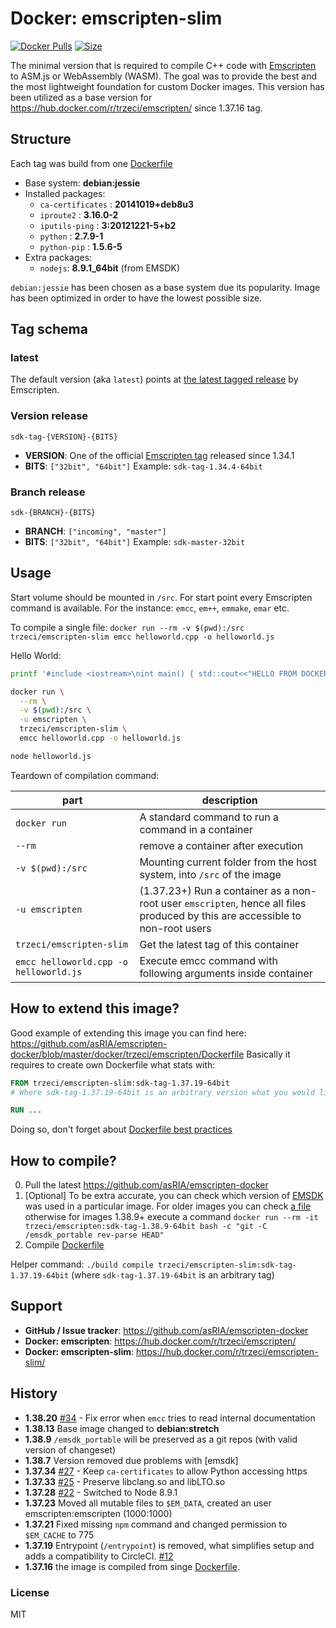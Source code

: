 # Docker: emscripten-slim
[![Docker Pulls](https://img.shields.io/docker/pulls/trzeci/emscripten-slim.svg)](https://store.docker.com/community/images/trzeci/emscripten-slim/) [![Size](https://images.microbadger.com/badges/image/trzeci/emscripten-slim.svg)](https://microbadger.com/images/trzeci/emscripten-slim/)

The minimal version that is required to compile C++ code with [Emscripten](http://emscripten.org) to ASM.js or WebAssembly (WASM). The goal was to provide the best and the most lightweight foundation for custom Docker images. 
This version has been utilized as a base version for https://hub.docker.com/r/trzeci/emscripten/ since 1.37.16 tag.

## Structure
Each tag was build from one [Dockerfile](https://github.com/asRIA/emscripten-docker/blob/master/docker/trzeci/emscripten-slim/Dockerfile)
* Base system: **debian:jessie**
* Installed packages: 
  * `ca-certificates` : **20141019+deb8u3**
  * `iproute2` : **3.16.0-2**
  * `iputils-ping` : **3:20121221-5+b2**
  * `python` : **2.7.9-1**
  * `python-pip` : **1.5.6-5**
* Extra packages:
  * `nodejs`: **8.9.1_64bit** (from EMSDK)

`debian:jessie` has been chosen as a base system due its popularity. Image has been optimized in order to have the lowest possible size.

## Tag schema

### latest
The default version (aka `latest`) points at [the latest tagged release](https://github.com/kripken/emscripten/releases) by Emscripten. 

### Version release
`sdk-tag-{VERSION}-{BITS}`
* **VERSION**: One of the official [Emscripten tag](https://github.com/kripken/emscripten/tags) released since 1.34.1
* **BITS**: `["32bit", "64bit"]`
Example: `sdk-tag-1.34.4-64bit`

### Branch release
`sdk-{BRANCH}-{BITS}`
* **BRANCH**: `["incoming", "master"]`
* **BITS**: `["32bit", "64bit"]`
Example: `sdk-master-32bit`


## Usage
Start volume should be mounted in `/src`. 
For start point every Emscripten command is available. For the instance: `emcc`, `em++`, `emmake`, `emar` etc.

To compile a single file:
`docker run --rm -v $(pwd):/src trzeci/emscripten-slim emcc helloworld.cpp -o helloworld.js`

Hello World:
```bash
printf '#include <iostream>\nint main() { std::cout<<"HELLO FROM DOCKER C++"<<std::endl; return 0; }' > helloworld.cpp

docker run \
  --rm \
  -v $(pwd):/src \
  -u emscripten \
  trzeci/emscripten-slim \
  emcc helloworld.cpp -o helloworld.js

node helloworld.js
```

Teardown of compilation command:

|part|description|
|---|---|
|`docker run`| A standard command to run a command in a container|
|`--rm`|remove a container after execution|
|`-v $(pwd):/src`|Mounting current folder from the host system, into `/src` of the image|
|`-u emscripten`|(1.37.23+) Run a container as a non-root user `emscripten`, hence all files produced by this are accessible to non-root users|
|`trzeci/emscripten-slim`|Get the latest tag of this container|
|`emcc helloworld.cpp -o helloworld.js`|Execute emcc command with following arguments inside container|


## How to extend this image?
Good example of extending this image you can find here: https://github.com/asRIA/emscripten-docker/blob/master/docker/trzeci/emscripten/Dockerfile
Basically it requires to create own Dockerfile what stats with: 
```Dockerfile
FROM trzeci/emscripten-slim:sdk-tag-1.37.19-64bit
# Where sdk-tag-1.37.19-64bit is an arbitrary version what you would like to extend

RUN ...

```
Doing so, don't forget about [Dockerfile best practices](https://docs.docker.com/engine/userguide/eng-image/dockerfile_best-practices/)

## How to compile?
0. Pull the latest https://github.com/asRIA/emscripten-docker
0. [Optional] To be extra accurate, you can check which version of [EMSDK](https://github.com/juj/emsdk) was used in a particular image. For older images you can check [a file](https://github.com/asRIA/emscripten-docker/blob/master/emscripten_to_emsdk_map.md) otherwise for images 1.38.9+ execute a command `docker run --rm -it trzeci/emscripten:sdk-tag-1.38.9-64bit bash -c "git -C /emsdk_portable rev-parse HEAD"`
0. Compile [Dockerfile](https://github.com/asRIA/emscripten-docker/blob/master/docker/trzeci/emscripten-slim/Dockerfile)

Helper command: `./build compile trzeci/emscripten-slim:sdk-tag-1.37.19-64bit` (where `sdk-tag-1.37.19-64bit` is an arbitrary tag)

## Support 
* **GitHub / Issue tracker**: https://github.com/asRIA/emscripten-docker
* **Docker: emscripten**: https://hub.docker.com/r/trzeci/emscripten/
* **Docker: emscripten-slim**: https://hub.docker.com/r/trzeci/emscripten-slim/

## History
* **1.38.20** [#34](https://github.com/asRIA/emscripten-docker/issues/34) - Fix error when `emcc` tries to read internal documentation
* **1.38.13** Base image changed to **debian:stretch**
* **1.38.9** `/emsdk_portable` will be preserved as a git repos (with valid version of changeset)
* **1.38.7** Version removed due problems with [emsdk]
* **1.37.34** [#27](https://github.com/asRIA/emscripten-docker/issues/27) - Keep `ca-certificates` to allow Python accessing https
* **1.37.33** [#25](https://github.com/asRIA/emscripten-docker/pull/25) - Preserve libclang.so and libLTO.so
* **1.37.28** [#22](https://github.com/asRIA/emscripten-docker/issues/22) - Switched to Node 8.9.1
* **1.37.23** Moved all mutable files to `$EM_DATA`, created an user emscripten:emscripten (1000:1000)
* **1.37.21** Fixed missing `npm` command and changed permission to `$EM_CACHE` to 775
* **1.37.19** Entrypoint (`/entrypoint`) is removed, what simplifies setup and adds a compatibility to CircleCI. [#12](https://github.com/asRIA/emscripten-docker/pull/12)
* **1.37.16** the image is compiled from singe [Dockerfile](https://github.com/asRIA/emscripten-docker/blob/master/docker/trzeci/emscripten-slim/Dockerfile).

### License
MIT
